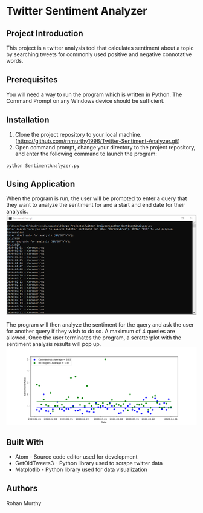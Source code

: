 # Twitter Sentiment Analyzer
## Project Introduction

This project is a twitter analysis tool that calculates sentiment about a topic by searching tweets for commonly used positive and negative connotative words. 

## Prerequisites

You will need a way to run the program which is written in Python. The Command Prompt on any Windows device should be sufficient.

## Installation

1. Clone the project repository to your local machine. (https://github.com/rnmurthy1996/Twitter-Sentiment-Analyzer.git)
2. Open command prompt, change your directory to the project repository, and enter the following command to launch the program:

```
python SentimentAnalyzer.py
```

## Using Application
When the program is run, the user will be prompted to enter a query that they want to analyze the sentiment for and a start and end date for their analysis.
![](TSA1.PNG)

The program will then analyze the sentiment for the query and ask the user for another query if they wish to do so. A maximum of 4 queries are allowed.
Once the user terminates the program, a scratterplot with the sentiment analysis results will pop up.
![](Figure_1.png)

## Built With
* Atom - Source code editor used for development
* GetOldTweets3 - Python library used to scrape twitter data
* Matplotlib - Python library used for data visualization

## Authors
Rohan Murthy  
